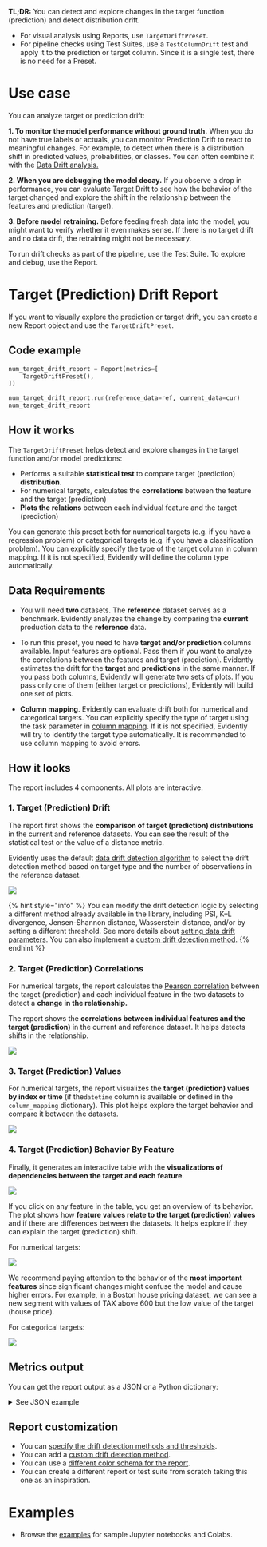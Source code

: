 **TL;DR:** You can detect and explore changes in the target function (prediction) and detect distribution drift.

* For visual analysis using Reports, use `TargetDriftPreset`.
* For pipeline checks using Test Suites, use a `TestColumnDrift` test and apply it to the prediction or target column. Since it is a single test, there is no need for a Preset.

# Use case 

You can analyze target or prediction drift: 

**1. To monitor the model performance without ground truth.** When you do not have true labels or actuals, you can monitor Prediction Drift to react to meaningful changes. For example, to detect when there is a distribution shift in predicted values, probabilities, or classes. You can often combine it with the [Data Drift analysis.](data-drift.md)

**2. When you are debugging the model decay.** If you observe a drop in performance, you can evaluate Target Drift to see how the behavior of the target changed and explore the shift in the relationship between the features and prediction (target). 

**3. Before model retraining.** Before feeding fresh data into the model, you might want to verify whether it even makes sense. If there is no target drift and no data drift, the retraining might not be necessary.

To run drift checks as part of the pipeline, use the Test Suite. To explore and debug, use the Report.  

# Target (Prediction) Drift Report  

If you want to visually explore the prediction or target drift, you can create a new Report object and use the `TargetDriftPreset`.

## Code example

```python
num_target_drift_report = Report(metrics=[
    TargetDriftPreset(),
])

num_target_drift_report.run(reference_data=ref, current_data=cur)
num_target_drift_report
```

## How it works

The `TargetDriftPreset` helps detect and explore changes in the target function and/or model predictions:
* Performs a suitable **statistical test** to compare target (prediction) **distribution**.
* For numerical targets, calculates the **correlations** between the feature and the target (prediction)
* **Plots the relations** between each individual feature and the target (prediction)

You can generate this preset both for numerical targets (e.g. if you have a regression problem) or categorical targets (e.g. if you have a classification problem). You can explicitly specify the type of the target column in column mapping. If it is not specified, Evidently will define the column type automatically.

## Data Requirements

* You will need **two** datasets. The **reference** dataset serves as a benchmark. Evidently analyzes the change by comparing the **current** production data to the **reference** data.

* To run this preset, you need to have **target and/or prediction** columns available. Input features are optional. Pass them if you want to analyze the correlations between the features and target (prediction).  Evidently estimates the drift for the **target** and **predictions** in the same manner. If you pass both columns, Evidently will generate two sets of plots. If you pass only one of them (either target or predictions), Evidently will build one set of plots. 

* **Column mapping**. Evidently can evaluate drift both for numerical and categorical targets. You can explicitly specify the type of target using the task parameter in [column mapping](../input-data/column-mapping.md). If it is not specified, Evidently will try to identify the target type automatically. It is recommended to use column mapping to avoid errors. 

## How it looks

The report includes 4 components. All plots are interactive.

### 1. Target (Prediction) Drift

The report first shows the **comparison of target (prediction) distributions** in the current and reference datasets. You can see the result of the statistical test or the value of a distance metric.

Evidently uses the default [data drift detection algorithm](../reference/data-drift-algorithm.md) to select the drift detection method based on target type and the number of observations in the reference dataset.

![](<../.gitbook/assets/num\_targ\_drift (1).png>)

{% hint style="info" %}
You can modify the drift detection logic by selecting a different method already available in the library, including PSI, K–L divergence, Jensen-Shannon distance, Wasserstein distance, and/or by setting a different threshold. See more details about [setting data drift parameters](../customization/options-for-statistical-tests.md). You can also implement a [custom drift detection method](../customization/add-custom-metric-or-test.md).
{% endhint %}

### 2. Target (Prediction) Correlations

For numerical targets, the report calculates the [Pearson correlation](https://en.wikipedia.org/wiki/Pearson\_correlation\_coefficient) between the target (prediction) and each individual feature in the two datasets to detect a **change in the relationship.**

The report shows the **correlations between individual features and the target (prediction)** in the current and reference dataset. It helps detects shifts in the relationship.

![](<../.gitbook/assets/num\_targ\_drift\_target\_correlations (1).png>)

### 3. Target (Prediction) Values

For numerical targets, the report visualizes the **target (prediction) values by index or time** (if the`datetime` column is available or defined in the `column_mapping` dictionary). This plot helps explore the target behavior and compare it between the datasets.

![](<../.gitbook/assets/num\_targ\_drift\_target\_values (1).png>)

### 4. Target (Prediction) Behavior By Feature

Finally, it generates an interactive table with the **visualizations of dependencies between the target and each feature**.

![](<../.gitbook/assets/num\_targ\_drift\_behavior\_by\_feature (1).png>)

If you click on any feature in the table, you get an overview of its behavior. The plot shows how **feature values relate to the target (prediction) values** and if there are differences between the datasets. It helps explore if they can explain the target (prediction) shift.

For numerical targets:

![](../.gitbook/assets/num\_targ\_drift\_behavior\_by\_feature\_example\_tax.png)

We recommend paying attention to the behavior of the **most important features** since significant changes might confuse the model and cause higher errors. For example, in a Boston house pricing dataset, we can see a new segment with values of TAX above 600 but the low value of the target (house price).

For categorical targets:

![](../.gitbook/assets/cat\_target\_drift\_behavior\_by\_feature\_example.png)


## Metrics output

You can get the report output as a JSON or a Python dictionary:

<details>
<summary>See JSON example</summary>
 
```yaml
{
 "num_target_drift": {
    "name": "num_target_drift",
    "datetime": "datetime",
    "data": {
      "utility_columns": {
        "date": null,
        "id": null,
        "target": "target",
        "prediction": null
      },
      "cat_feature_names": [],
      "num_feature_names": [],
      "metrics": {
        "target_name": "target",
        "target_type": "num",
        "target_drift": p_value,
        "target_correlations": {
          "reference": {
            "feature_name": corr_coefficient
          },
          "current": {
            "feature_name": corr_coefficient
          }
        }
      }
    }
  },
  "timestamp": "timestamp"
}
```
</details>

## Report customization

* You can [specify the drift detection methods and thresholds](../customization/options-for-statistical-tests.md). 
* You can add a [custom drift detection method](../customization/add-custom-metric-or-test.md).
* You can use a [different color schema for the report](../customization/options-for-color-schema.md). 
* You can create a different report or test suite from scratch taking this one as an inspiration. 


# Examples

* Browse the [examples](../get-started/examples.md) for sample Jupyter notebooks and Colabs.
